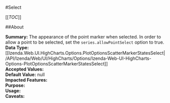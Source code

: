 #Select

[[_TOC_]]

##About

**Summary:**  The appearance of the point marker when selected. In order to allow a point to be selected, set the <code>series.allowPointSelect</code> option to true.   
**Data Type:** [[Izenda.Web.UI.HighCharts.Options.PlotOptionsScatterMarkerStatesSelect|/API/Izenda/Web/UI/HighCharts/Options/Izenda-Web-UI-HighCharts-Options-PlotOptionsScatterMarkerStatesSelect]]  
**Accepted Values:**   
**Default Value:** null  
**Impacted Features:**   
**Purpose:**   
**Usage:**   
**Caveats:**   

